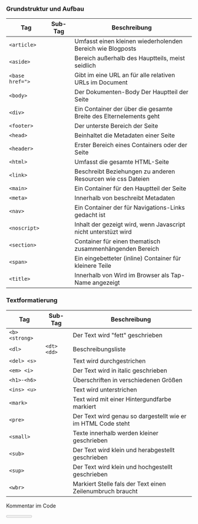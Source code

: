 ### Grundstruktur und Aufbau ###
| Tag             | Sub-Tag | Beschreibung                                                      |
| --------------- | ------- | ----------------------------------------------------------------- |
| `<article>`     |         | Umfasst einen kleinen wiederholenden Bereich wie Blogposts        |
| `<aside>`       |         | Bereich außerhalb des Hauptteils, meist seidlich                  |
| `<base href=">` |         | Gibt im <head> eine URL an für alle relativen URLs im Document    |
| `<body>`        |         | Der Dokumenten-Body Der Hauptteil der Seite                       |
| `<div>`         |         | Ein Container der über die gesamte Breite des Elternelements geht |
| `<footer>`      |         | Der unterste Bereich der Seite                                    |
| `<head>`        |         | Beinhaltet die Metadaten einer Seite                              |
| `<header>`      |         | Erster Bereich eines Containers oder der Seite                    |
| `<html>`        |         | Umfasst die gesamte HTML-Seite                                    |
| `<link>`        |         | Beschreibt Beziehungen zu anderen Resourcen wie css Dateien       |
| `<main>`        |         | Ein Container für den Hauptteil der Seite                         |
| `<meta>`        |         | Innerhalb von <head> beschreibt Metadaten                         |
| `<nav>`         |         | Ein Container der für Navigations-Links gedacht ist               |
| `<noscript>`    |         | Inhalt der gezeigt wird, wenn Javascript nicht unterstüzt wird    |
| `<section>`     |         | Container für einen thematisch zusammenhängenden Bereich          |
| `<span>`        |         | Ein eingebetteter (inline) Container für kleinere Teile           |
| `<title>`       |         | Innerhalb von <head> Wird im Browser als Tap-Name angezeigt       |


### Textformatierung ###
| Tag            | Sub-Tag     | Beschreibung                                                 |
| -------------- | ----------- | ------------------------------------------------------------ |
| `<b> <strong>` |             | Der Text wird "fett" geschrieben                             |
| `<dl>`         | `<dt> <dd>` | Beschreibungsliste                                           |
| `<del> <s>`    |             | Text wird durchgestrichen                                    |
| `<em> <i>`     |             | Der Text wird in italic geschrieben                          |
| `<h1>-<h6>`    |             | Überschriften in verschiedenen Größen                        |
| `<ins> <u>`    |             | Text wird unterstrichen                                      |
| `<mark>`       |             | Text wird mit einer Hintergundfarbe markiert                 |
| `<pre>`        |             | Der Text wird genau so dargestellt wie er im HTML Code steht |
| `<small>`      |             | Texte innerhalb werden kleiner geschrieben                   |
| `<sub>`        |             | Der Text wird klein und herabgestellt geschrieben            |
| `<sup>`        |             | Der Text wird klein und hochgestellt geschrieben             |
| `<wbr>`        |             | Markiert Stelle fals der Text einen Zeilenumbruch braucht    |

<!-- Inhalts Strukturierung

<br>	Zeilenumbruch
<caption>	Innerhalb von <table> Eine Überschrift für Tabellen
<details>	Inhalt kann per klick auf- und zugeklappt werden. Inhalt von <summary> bleibt stehn, auf ihn wird geklickt
  <summary>
<fieldset>	Zeichnet einen Rahmen um seinen Inhalt, <legend> ist die Überschrieft welche auf der Rahmenlinie steht
  <legend>
<figure>	Ein Container für ein <img> welches mit <figcaption> eine Beschreibung unterhalb des Bildes bekommt
  <figcaption>
<form>	Container eines Formulars. Es hat meist noch die Attribute action(wo wird der Inhalt hingeschickt) und method (Wie wird er geschickt)
  ...
<hr>	Eine einfache horizontale Linie
<ol>	Ordentliche Liste, sie ist Nummerriert <li> sind die einzelnen Listenelemente
  <li>
<ul> <menu>	Unordentliche Liste, alle Einträge <li> haben das gleiche Symbol
  <li>
<p>	Umfasst ein Text der einen Absatz darstellt
<table>	Tabellen, wobei <tr> für die Zeilen steht und <td> für die Zellen. Es gibt mehrere Tags mitdenen Tabellen weiter strukturiert werden können, wie <thead> <tbody> <tfoot> ...
  <tr>
    <td>
<table>	Mit <th> in Tabellen kann eine visuell erkennbare "erste Zeile" beschrieben werden, um z.B. Überschriften für Spalten darzustellen. 
  <tr>
    <th>

Formulare

<button>	Erstellt einen klickbaren Button/Schaltfläche
<input type=">	Eingabefeld, wobei type Beschreibt was eingegeben werden kann
<label for=">	Text der mit einem Formularfeld über die id verknüpft werden kann
<select>	Ein Dropdown-Menü, wobei die <option> die Einträge sind. Um sie auswerten zu können braucht <option> das Attribut 'value'
  <option>
<optgroup>	Einträge aus dem <select> Menü lassen sich mit <optgroub> gruppieren. Die Gruppe bekommt mit dem Attribut 'lable' eine Überschrift
  <option>
<output for=">	Repräsentiert das Ergebnis einer Berechnung, wird mit id verknüpft
<textarea>	Eingabefeld das aus mehreren Zeilen Text bestehen kann

Eingebettete Informationen

<map>	Beschreibt einen Klickbaren bereich in einem <img> 
  <area>	Es können mehrere <area> in einer <map> erstellt werden
<audio>	Einbinden von Audiodateien. Es können mehrere <source> angegeben werden. Der Browser nimmt das erste welches er Unterstützt
  <source>
<canvas>	Eine Leinwand die mit JavaScript gefüllt werden kann
<dialog>	Ein Dialogfenster das mit dem Attribut open geöffnet wird
<iframe>	Dokumente oder HTML-Seiten in die aktuelle Seite einbinden
<img src=">	Einbinden eines Bildes, sollte das Attribut 'alt' haben
<object>	Bettet Externe Resourcen ein die mit <param> weiter definiert werden. Es ist aber besser Tags wie <img> oder <iframe> zu nutzten 
  <param>
<picture>	Bietet die Möglichkeit verschiedene Resourcen bei bestimmten bedingungen für ein Bild zu nutzten
  <source>
  <img>
<script>	Beinhaltet Javascript
<style>	Innerhalb werden css Regeln definiert
<svg>	Innerhalb eines <svg> werden Pfade (Vektorgrafiken) beschrieben  
<template>	HTML-Code der beim Laden nicht gerendert wird. Mit Javascript kann das Template beliebig oft in die Seite eingefügt werden
<video>	Bettet Videos ein, wobei mehrere Quellen angegeben werden können. Der Browser nimmt das erste welches er unterstützt
  <source>

Semantik

<bdi>	Bidirectional Isolation, umschließt Texte die andere Zeichen haben
<code> <samp>	Text der Computercode darstellt, wird in monospace geschrieben 
<kbd>	Text der Tastendrücke darstellt, wird in italic geschrieben
<abbr title="><dfn title=">	Markiert einen Text/Wort der mit title näher beschrieben wird zum Beispiel wenn es um Abkürzungen wie 'HTML' geht
<blockquote>	Markiert ein Zitat <blockquote> ist für längere Zitate während <q> für Einzeiler genutzt wird
<q>
<time>	Markiert eine bestimmte Zeit oder Datum
<var>	Text der Variabeln darstellt, wird in italic geschrieben

Restekiste

<a href="">	Hyperlink führt zu einer anderen Seite oder Stelle
<!- -->	Kommentar im Code
<meter>	Repräsentiert ein Skalarwert inform eines ausgefüllten Balkens
<progress>	Repräsentiert einen Aufgabenfortschritt inform eines Balkens
     -->
